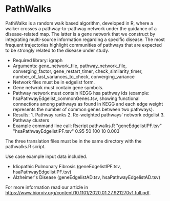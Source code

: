 # PathWalks
PathWalks is a random walk based algorithm, developed in R, where a walker crosses a pathway-to-pathway network under the guidance of a disease-related map. The latter is a gene network that we construct by integrating multi-source information regarding a specific disease. The most frequent trajectories highlight communities of pathways that are expected to be strongly related to the disease under study.

- Required library: igraph
- Arguments: gene_network_file, pathway_network_file, converging_factor, gene_restart_timer, check_similarity_timer, number_of_last_variances_to_check, converging_variance
- Network files must be in edgelist form.
- Gene netwrok must contain gene symbols.
- Pathway network must contain KEGG hsa pathway ids (example: hsaPathwayEdgelist_commonGenes.tsv, showing functional connections among pathways as found in KEGG and each edge weight represents the number of common genes between two pathways).
- Results: 1. Pathway ranks 2. Re-weighted pathways' network edgelist 3. Pathway clusters
- Example command line call: Rscript pathwalks.R "geneEdgelistIPF.tsv" "hsaPathwayEdgelistIPF.tsv" 0.95 50 100 10 0.003

The three translation files must be in the same directory with the pathwalks.R script.

Use case example input data included.
- Idiopathic Pulmonary Fibrosis (geneEdgelistIPF.tsv, hsaPathwayEdgelistIPF.tsv)
- Alzheimer's Disease (geneEdgelistAD.tsv, hsaPathwayEdgelistAD.tsv)

For more information read our article in https://www.biorxiv.org/content/10.1101/2020.01.27.921270v1.full.pdf.

